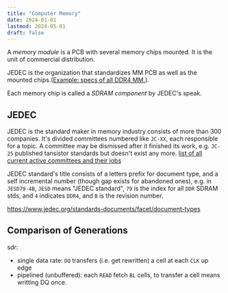 ```yaml
---
title: "Computer Memory"
date: 2024-01-01
lastmod: 2024-05-01
draft: false
---
```


A *memory module* is a PCB with several memory chips mounted. It is the unit of commercial distribution.

JEDEC is the organization that standardizes MM PCB as well as the mounted chips.([Example: specs of all DDR4 MM.](https://www.jedec.org/standards-documents/focus/memory-module-designs-dimms/DDR4/all)).

Each memory chip is called a *SDRAM component* by JEDEC's speak.

## JEDEC

JEDEC is the standard maker in memory industry consists of more than 300 companies. It's divided committees numbered like `JC-XX`, each responsible for a topic. A committee may be dismissed after it finished its work, e.g. `JC-25`  published tansistor standards but doesn't exist any more. [list of all current active committees and their jobs](https://www.jedec.org/committees)

JEDEC standard's title consists of a letters prefix for document type, and a self incremental number (though gap exists for abandoned ones), e.g. in `JESD79-4B`, `JESD` means "JEDEC standard", `79` is the index for all `DDR` SDRAM stds, and `4` indicates `DDR4`, and `B` is the revision number.

https://www.jedec.org/standards-documents/facet/document-types

## Comparison of Generations

sdr:
- single data rate: `DQ` transfers (i.e. get rewritten) a cell at each `CLK` up edge
- pipelined (unbuffered): each `READ` fetch `BL` cells, to transfer a cell means writting DQ once.
